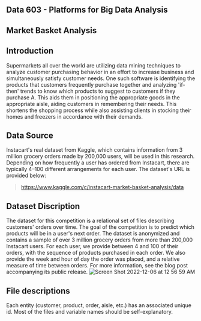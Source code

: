 ## Data 603 - Platforms for Big Data Analysis
## Market Basket Analysis 
## Introduction 
Supermarkets all over the world are utilizing data mining techniques to analyze customer purchasing behavior in an effort to increase business and simultaneously satisfy customer needs. One such software is identifying the products that customers frequently purchase together and analyzing 'if-then' trends to know which products to suggest to customers if they purchase A. This aids them in positioning the appropriate goods in the appropriate aisle, aiding customers in remembering their needs. This shortens the shopping process while also assisting clients in stocking their homes and freezers in accordance with their demands.
## Data Source 
Instacart's real dataset from Kaggle, which contains information from 3 million grocery orders made by 200,000 users, will be used in this research. Depending on how frequently a user has ordered from Instacart, there are typically 4–100 different arrangements for each user. The dataset's URL is provided below:
> https://www.kaggle.com/c/instacart-market-basket-analysis/data

## Dataset Discription 
The dataset for this competition is a relational set of files describing customers' orders over time. The goal of the competition is to predict which products will be in a user's next order. The dataset is anonymized and contains a sample of over 3 million grocery orders from more than 200,000 Instacart users. For each user, we provide between 4 and 100 of their orders, with the sequence of products purchased in each order. We also provide the week and hour of day the order was placed, and a relative measure of time between orders. For more information, see the blog post accompanying its public release.
![Screen Shot 2022-12-06 at 12 56 59 AM](https://user-images.githubusercontent.com/60707196/205831753-5808d862-1dbb-4de6-8bee-c682aa432cd7.png)
## File descriptions
Each entity (customer, product, order, aisle, etc.) has an associated unique id. Most of the files and variable names should be self-explanatory.
